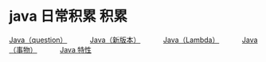 # java 日常积累 积累

<p>
<a href="#" onclick="refreshJavaContent('question')">Java（question）</a>&emsp;&emsp;&emsp;
<a href="#" onclick="refreshJavaContent('newversion')">Java（新版本）</a>&emsp;&emsp;&emsp;
<a href="#" onclick="refreshJavaContent('lambda')">Java（Lambda）</a>&emsp;&emsp;&emsp;
<a href="#" onclick="refreshJavaContent('transactional')">Java（事物）</a>&emsp;&emsp;&emsp;
<a href="#" onclick="refreshJavaContent('behavior')">Java 特性</a>&emsp;&emsp;&emsp;
</p>



